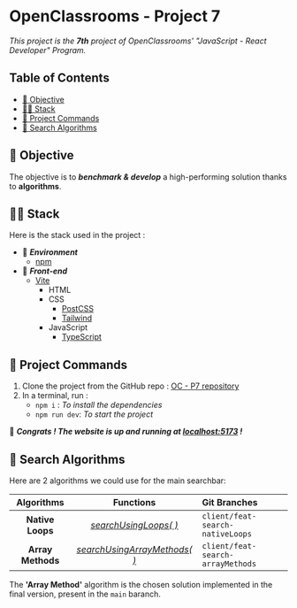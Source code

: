 # OpenClassrooms - Project 7

_This project is the **7th** project of OpenClassrooms' "JavaScript - React Developer" Program._

## Table of Contents

- [🎯 Objective](#-objective)
- [🧑‍💻 Stack](#-stack)
- [🚀 Project Commands](#-project-commands)
- [🔎 Search Algorithms](#-search-algorithms)

## 🎯 Objective

The objective is to **_benchmark & develop_** a high-performing solution thanks to **algorithms**.

## 🧑‍💻 Stack

Here is the stack used in the project :

- 🍱 **_Environment_**
  - [npm](https://npmjs.com/)
- 🌅 **_Front-end_**
  - [Vite](https://vitejs.dev/)
    - HTML
    - CSS
      - [PostCSS](https://postcss.org/)
      - [Tailwind](https://tailwindcss.com/)
    - JavaScript
      - [TypeScript](https://www.typescriptlang.org/)

## 🚀 Project Commands

1. Clone the project from the GitHub repo : [OC - P7 repository](https://github.com/miervaldis42/oc-p7-petitsplats)
2. In a terminal, run :
   - `npm i` : _To install the dependencies_
   - `npm run dev`: _To start the project_

🎉 **_Congrats ! The website is up and running at [localhost:5173](http://localhost:5173/) !_**

## 🔎 Search Algorithms

Here are 2 algorithms we could use for the main searchbar:

|    Algorithms     |                           Functions                            | Git Branches                      |
| :---------------: | :------------------------------------------------------------: | :-------------------------------- |
| **Native Loops**  |    _[searchUsingLoops( )](./src/components/mainSearch.ts)_     | `client/feat-search-nativeLoops`  |
| **Array Methods** | _[searchUsingArrayMethods( )](./src/components/mainSearch.ts)_ | `client/feat-search-arrayMethods` |

The **'Array Method'** algorithm is the chosen solution implemented in the final version, present in the `main` baranch.
